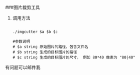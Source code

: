 ###图片裁剪工具


1. 调用方法

   ```shell

   ./imgcutter $a $b $c

   #参数说明
   # $a string 原始图片的路径，包含文件名
   # $b string 生成的目标图片的路径
   # $c string 生成的目标图片的尺寸， 例如 80*40 像素为 "80|40"

   ```


有问题可以邮件我






